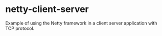 # netty-client-server
Example of using the Netty framework in a client server application with TCP protocol.
